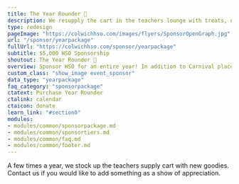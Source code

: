 ```yaml
---
title: The Year Rounder 📣
description: We resupply the cart in the teachers lounge with treats, drinks, supplies and more.
type: redesign
pageImage: "https://colwichhso.com/images/flyers/SponsorOpenGraph.jpg"
url: "/sponsor/yearpackage"
fullUrl: "https://colwichhso.com/sponsor/yearpackage"
subtitle: $5,000 HSO Sponsorship
shoutout: The Year Rounder 📣
overview: Sponsor HSO for an entire year! In addition to Carnival placement, you'll be the sponsor of the HSO newsletter, Coin Wars, and more!
custom_class: "show_image event_sponsor"
data_type: "yearpackage"
faq_category: "sponsorpackage"
ctatext: Purchase Year Rounder
ctalink: calendar
ctaicon: donate
learn_link: "#section0"
modules:
- modules/common/sponsorpackage.md
- modules/common/sponsortiers.md
- modules/common/faq.md
- modules/common/footer.md 
---
```

A few times a year, we stock up the teachers supply cart with new goodies. Contact us if you would like to add something as a show of appreciation.